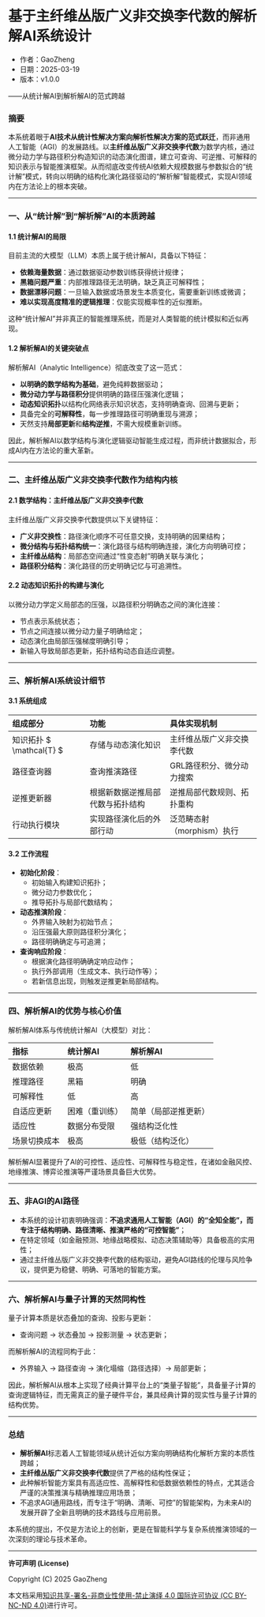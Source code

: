 # **基于主纤维丛版广义非交换李代数的解析解AI系统设计**

- 作者：GaoZheng
- 日期：2025-03-19
- 版本：v1.0.0

——从统计解AI到解析解AI的范式跨越

### 摘要

本系统着眼于**AI技术从统计性解决方案向解析性解决方案的范式跃迁**，而非通用人工智能（AGI）的发展路线。以**主纤维丛版广义非交换李代数**为数学内核，通过微分动力学与路径积分构造知识的动态演化图谱，建立可查询、可逆推、可解释的知识表示与智能推演框架。从而彻底改变传统AI依赖大规模数据与参数拟合的“统计解”模式，转向以明确的结构化演化路径驱动的“解析解”智能模式，实现AI领域内在方法论上的根本突破。

---

### 一、从“统计解”到“解析解”AI的本质跨越

#### 1.1 统计解AI的局限

目前主流的大模型（LLM）本质上属于统计解AI，具备以下特征：

- **依赖海量数据**：通过数据驱动参数训练获得统计规律；
- **黑箱问题严重**：内部推理路径无法明确，缺乏真正可解释性；
- **数据漂移问题**：一旦输入数据或场景发生本质变化，需要重新训练或微调；
- **难以实现高度精准的逻辑推理**：仅能实现概率性的近似推断。

这种“统计解AI”并非真正的智能推理系统，而是对人类智能的统计模拟和近似再现。

#### 1.2 解析解AI的关键突破点

解析解AI（Analytic Intelligence）彻底改变了这一范式：

- **以明确的数学结构为基础**，避免纯粹数据驱动；
- **微分动力学与路径积分**提供明确的路径压强演化逻辑；
- **动态知识拓扑**以结构化网络表示知识状态，支持明确查询、回溯与更新；
- 具备完全的**可解释性**，每一步推理路径可明确重现与溯源；
- 天然支持**局部更新**和**结构逆推**，不需大规模重新训练。

因此，解析解AI以数学结构与演化逻辑驱动智能生成过程，而非统计数据拟合，形成AI内在方法论的重大革新。

---

### 二、主纤维丛版广义非交换李代数作为结构内核

#### 2.1 数学结构：主纤维丛版广义非交换李代数

主纤维丛版广义非交换李代数提供以下关键特征：

- **广义非交换性**：路径演化顺序不可任意交换，支持明确的因果结构；
- **微分结构与拓扑结构统一**：演化路径与结构明确连接，演化方向明确可控；
- **主纤维丛结构**：局部态空间通过“性变态射”明确关联与演化；
- **路径积分结构**：演化路径的历史明确记忆与可追溯性。

#### 2.2 动态知识拓扑的构建与演化

以微分动力学定义局部态的压强，以路径积分明确态之间的演化连接：

- 节点表示系统状态；
- 节点之间连接以微分动力量子明确给定；
- 动态演化由局部压强梯度明确引导；
- 新输入导致局部态更新，拓扑结构动态自适应调整。

---

### 三、解析解AI系统设计细节

#### 3.1 系统组成

| 组成部分 | 功能 | 具体实现机制 |
|:---|:---|:---|
| 知识拓扑 $ \mathcal{T} $ | 存储与动态演化知识 | 主纤维丛版广义非交换李代数 |
| 路径查询器 | 查询推演路径 | GRL路径积分、微分动力搜索 |
| 逆推更新器 | 根据新数据逆推局部代数与拓扑结构 | 逆推局部代数规则、拓扑重构 |
| 行动执行模块 | 实现路径演化后的外部行动 | 泛范畴态射（morphism）执行 |

#### 3.2 工作流程

- **初始化阶段**：
  - 初始输入构建知识拓扑；
  - 微分动力参数优化；
  - 推导拓扑与局部代数结构；
- **动态推演阶段**：
  - 外界输入映射为初始节点；
  - 沿压强最大原则路径积分演化；
  - 路径明确确定与可追溯；
- **查询响应阶段**：
  - 根据演化路径明确确定响应动作；
  - 执行外部调用（生成文本、执行动作等）；
  - 若新信息出现，则触发逆推更新局部结构。

---

### 四、解析解AI的优势与核心价值

解析解AI体系与传统统计解AI（大模型）对比：

| 指标 | 统计解AI | 解析解AI |
|:---|:---|:---|
| 数据依赖 | 极高 | 低 |
| 推理路径 | 黑箱 | 明确 |
| 可解释性 | 低 | 高 |
| 自适应更新 | 困难（重训练） | 简单（局部逆推更新） |
| 适应性 | 数据分布受限 | 强结构泛化性 |
| 场景切换成本 | 极高 | 极低（结构泛化） |

解析解AI显著提升了AI的可控性、适应性、可解释性与稳定性，在诸如金融风控、地缘推演、博弈论推演等严谨场景具备巨大优势。

---

### 五、非AGI的AI路径

- 本系统的设计初衷明确强调：**不追求通用人工智能（AGI）的“全知全能”，而专注于结构明确、路径清晰、推演严格的“可控智能”**；
- 在特定领域（如金融预测、地缘战略模拟、动态决策辅助等）具备极高的实用性；
- 通过主纤维丛版广义非交换李代数的结构驱动，避免AGI路线的伦理与风险争议，提供更为稳健、明确、可落地的智能方案。

---

### 六、解析解AI与量子计算的天然同构性

量子计算本质是状态叠加的查询、投影与更新：

- 查询问题 → 状态叠加 → 投影测量 → 状态更新；

而解析解AI的流程同构于此：

- 外界输入 → 路径查询 → 演化塌缩（路径选择）→ 局部更新；

因此，解析解AI从根本上实现了经典计算平台上的“类量子智能”，具备量子计算的查询逻辑特征，而无需真正的量子硬件平台，兼具经典计算的现实性与量子计算的结构优势。

---

### 总结

- **解析解AI**标志着人工智能领域从统计近似方案向明确结构化解析方案的本质性跨越；
- **主纤维丛版广义非交换李代数**提供了严格的结构性保证；
- 此种解析智能方案具有高适应性、高解释性和低数据依赖性的特点，尤其适合严谨的决策推演与精确推理应用场景；
- 不追求AGI通用路线，而专注于“明确、清晰、可控”的智能架构，为未来AI的发展开辟了全新且明确的技术路线与应用前景。

本系统的提出，不仅是方法论上的创新，更是在智能科学与复杂系统推演领域的一次深刻的理论与技术革命。

---

**许可声明 (License)**

Copyright (C) 2025 GaoZheng 

本文档采用[知识共享-署名-非商业性使用-禁止演绎 4.0 国际许可协议 (CC BY-NC-ND 4.0)](https://creativecommons.org/licenses/by-nc-nd/4.0/deed.zh-Hans)进行许可。
